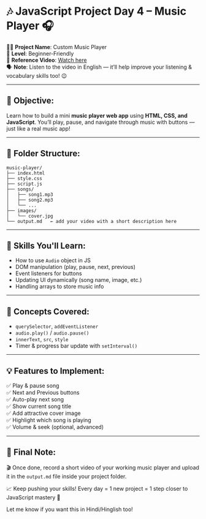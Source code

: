 
# 🎶 JavaScript Project Day 4 – Music Player 🎧

👨‍💻 **Project Name**: Custom Music Player  
📅 **Level**: Beginner-Friendly  
🔗 **Reference Video**: [Watch here](https://youtu.be/JtrFzoL1joI?si=lTmCUUTku3mDNp6y)  
🗣️ **Note**: Listen to the video in English — it’ll help improve your listening & vocabulary skills too! 😉

---

## 🎯 Objective:

Learn how to build a mini **music player web app** using **HTML, CSS, and JavaScript**. You’ll play, pause, and navigate through music with buttons — just like a real music app!

---

## 📁 Folder Structure:
```
music-player/
├── index.html
├── style.css
├── script.js
├── songs/
│   ├── song1.mp3
│   ├── song2.mp3
│   └── ...
├── images/
│   └── cover.jpg
└── output.md   ← add your video with a short description here
```

---

## 🧰 Skills You'll Learn:
- How to use `Audio` object in JS
- DOM manipulation (play, pause, next, previous)
- Event listeners for buttons
- Updating UI dynamically (song name, image, etc.)
- Handling arrays to store music info

---

## 🔑 Concepts Covered:
- `querySelector`, `addEventListener`
- `audio.play()` / `audio.pause()`
- `innerText`, `src`, `style`
- Timer & progress bar update with `setInterval()`

---

## 💡 Features to Implement:
✅ Play & pause song  
✅ Next and Previous buttons  
✅ Auto-play next song  
✅ Show current song title  
✅ Add attractive cover image  
✅ Highlight which song is playing  
✅ Volume & seek (optional, advanced)

---

## 📝 Final Note:
🎬 Once done, record a short video of your working music player and upload it in the `output.md` file inside your project folder.

📈 Keep pushing your skills! Every day = 1 new project = 1 step closer to JavaScript mastery 💪

Let me know if you want this in Hindi/Hinglish too!
